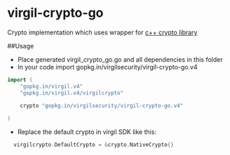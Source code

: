 # virgil-crypto-go
Crypto implementation which uses wrapper for [c++ crypto library](https://github.com/VirgilSecurity/virgil-crypto)

##Usage

* Place generated virgil_crypto_go.go and all dependencies in this folder
* In your code import gopkg.in/virgilsecurity/virgil-crypto-go.v4
```go
import (
	"gopkg.in/virgil.v4"
	"gopkg.in/virgil.v4/virgilcrypto"
 
	crypto "gopkg.in/virgilsecurity/virgil-crypto-go.v4"

)
```
* Replace the default crypto in virgil SDK like this:
```go
  virgilcrypto.DefaultCrypto = &crypto.NativeCrypto{}
```
